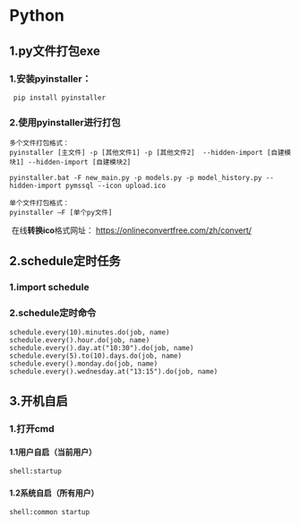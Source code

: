 # Python

## 1.py文件打包exe

### 	1.安装pyinstaller：

```python
 pip install pyinstaller
```

### 	2.使用pyinstaller进行打包

```pthon
多个文件打包格式：
pyinstaller [主文件] -p [其他文件1] -p [其他文件2]  --hidden-import [自建模块1] --hidden-import [自建模块2] 

pyinstaller.bat -F new_main.py -p models.py -p model_history.py --hidden-import pymssql --icon upload.ico

单个文件打包格式：
pyinstaller —F [单个py文件]
```

​	在线**转换ico**格式网址： https://onlineconvertfree.com/zh/convert/





## 2.schedule定时任务

### 	1.import schedule

### 	2.schedule定时命令

```
schedule.every(10).minutes.do(job, name)
schedule.every().hour.do(job, name)
schedule.every().day.at("10:30").do(job, name)
schedule.every(5).to(10).days.do(job, name)
schedule.every().monday.do(job, name)
schedule.every().wednesday.at("13:15").do(job, name)
```



## 3.开机自启

### 	1.打开cmd

#### 		1.1用户自启（当前用户）

```python
shell:startup
```

#### 		1.2系统自启（所有用户）

```python
shell:common startup
```

